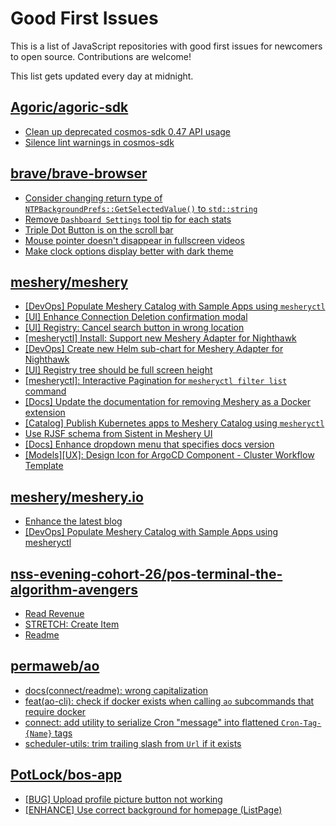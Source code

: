 # Good First Issues

This is a list of JavaScript repositories with good first issues for newcomers to open source. Contributions are welcome!

This list gets updated every day at midnight.

## [Agoric/agoric-sdk](https://github.com/Agoric/agoric-sdk)

- [Clean up deprecated cosmos-sdk 0.47 API usage](https://github.com/Agoric/agoric-sdk/issues/8804)
- [Silence lint warnings in cosmos-sdk](https://github.com/Agoric/agoric-sdk/issues/9034)

## [brave/brave-browser](https://github.com/brave/brave-browser)

- [Consider changing return type of `NTPBackgroundPrefs::GetSelectedValue()` to `std::string`](https://github.com/brave/brave-browser/issues/25602)
- [Remove `Dashboard Settings` tool tip for each stats](https://github.com/brave/brave-browser/issues/6084)
- [Triple Dot Button is on the  scroll bar ](https://github.com/brave/brave-browser/issues/36298)
- [Mouse pointer doesn't disappear in fullscreen videos](https://github.com/brave/brave-browser/issues/17292)
- [Make clock options display better with dark theme](https://github.com/brave/brave-browser/issues/12061)

## [meshery/meshery](https://github.com/meshery/meshery)

- [[DevOps] Populate Meshery Catalog with Sample Apps using `mesheryctl`](https://github.com/meshery/meshery/issues/10458)
- [[UI] Enhance Connection Deletion confirmation modal](https://github.com/meshery/meshery/issues/10558)
- [[UI] Registry: Cancel search button in wrong location](https://github.com/meshery/meshery/issues/10430)
- [[mesheryctl] Install: Support new Meshery Adapter for Nighthawk](https://github.com/meshery/meshery/issues/10371)
- [[DevOps] Create new Helm sub-chart for Meshery Adapter for Nighthawk](https://github.com/meshery/meshery/issues/10370)
- [[UI] Registry tree should be full screen height](https://github.com/meshery/meshery/issues/9595)
- [[mesheryctl]: Interactive Pagination for `mesheryctl filter list` command](https://github.com/meshery/meshery/issues/10366)
- [[Docs] Update the documentation for removing Meshery as a Docker extension](https://github.com/meshery/meshery/issues/9901)
- [[Catalog] Publish Kubernetes apps to Meshery Catalog using `mesheryctl`](https://github.com/meshery/meshery/issues/10444)
- [Use RJSF schema from Sistent in Meshery UI](https://github.com/meshery/meshery/issues/10445)
- [[Docs] Enhance dropdown menu that specifies docs version](https://github.com/meshery/meshery/issues/9227)
- [[Models][UX]: Design Icon for ArgoCD Component - Cluster Workflow Template](https://github.com/meshery/meshery/issues/10295)

## [meshery/meshery.io](https://github.com/meshery/meshery.io)

- [Enhance the latest blog](https://github.com/meshery/meshery.io/issues/1651)
- [[DevOps] Populate Meshery Catalog with Sample Apps using mesheryctl](https://github.com/meshery/meshery.io/issues/1650)

## [nss-evening-cohort-26/pos-terminal-the-algorithm-avengers](https://github.com/nss-evening-cohort-26/pos-terminal-the-algorithm-avengers)

- [Read Revenue](https://github.com/nss-evening-cohort-26/pos-terminal-the-algorithm-avengers/issues/38)
- [STRETCH: Create Item](https://github.com/nss-evening-cohort-26/pos-terminal-the-algorithm-avengers/issues/35)
- [Readme](https://github.com/nss-evening-cohort-26/pos-terminal-the-algorithm-avengers/issues/42)

## [permaweb/ao](https://github.com/permaweb/ao)

- [docs(connect/readme): wrong capitalization](https://github.com/permaweb/ao/issues/547)
- [feat(ao-cli): check if docker exists when calling `ao` subcommands that require docker](https://github.com/permaweb/ao/issues/102)
- [connect: add utility to serialize Cron "message" into flattened `Cron-Tag-{Name}` tags](https://github.com/permaweb/ao/issues/206)
- [scheduler-utils: trim trailing slash from `Url` if it exists](https://github.com/permaweb/ao/issues/246)

## [PotLock/bos-app](https://github.com/PotLock/bos-app)

- [[BUG] Upload profile picture button not working](https://github.com/PotLock/bos-app/issues/283)
- [[ENHANCE] Use correct background for homepage (ListPage)](https://github.com/PotLock/bos-app/issues/282)

